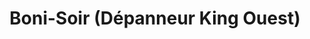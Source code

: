 ---
title: "Boni-Soir (Dépanneur King Ouest)"
url: /sherbrooke/boni-soir-depanneur-king-ouest/
shop: convenience
---